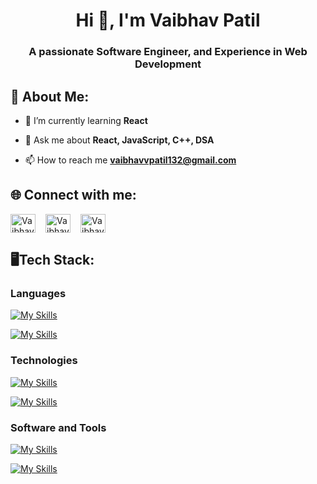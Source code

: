 <h1 align="center">Hi 👋, I'm Vaibhav Patil</h1>
<h3 align="center">A passionate Software Engineer, and Experience in Web Development</h3>

## 💫 About Me:

- 🔭 I’m currently learning **React**

- 💬 Ask me about **React, JavaScript, C++, DSA**

- 📫 How to reach me **vaibhavvpatil132@gmail.com**

## 🌐 Connect with me:

<p align="left" style="display:flex;gap: 1rem">
  <a href="https://linkedin.com/in/vaibhav-patil-3292aa303" target="blank"><img align="center" src="https://raw.githubusercontent.com/rahuldkjain/github-profile-readme-generator/master/src/images/icons/Social/linked-in-alt.svg" alt="VaibhavPatil01" height="30" width="40" /></a>
  <a href="https://leetcode.com/u/VaibhavPatil01/" target="blank"><img align="center" src="https://raw.githubusercontent.com/rahuldkjain/github-profile-readme-generator/master/src/images/icons/Social/leet-code.svg" alt="VaibhavPatil01" height="30" width="40" /></a>
  <a href="https://www.geeksforgeeks.org/user/vaibhavpatil01/" target="blank"><img align="center" src="https://raw.githubusercontent.com/rahuldkjain/github-profile-readme-generator/master/src/images/icons/Social/geeks-for-geeks.svg" alt="VaibhavPatil01" height="30" width="40" /></a>
</p>

## 🖥️Tech Stack:

<h3 align="left">Languages</h3>

[![My Skills](https://skillicons.dev/icons?i=js,cpp&theme=dark)](https://skillicons.dev)

[![My Skills](https://skillicons.dev/icons?i=html,css&theme=dark)](https://skillicons.dev)

<h3 align="left">Technologies</h3>

[![My Skills](https://skillicons.dev/icons?i=nodejs,react,redux,&theme=dark)](https://skillicons.dev)

[![My Skills](https://skillicons.dev/icons?i=mongodb,mysql,tailwind,&theme=dark)](https://skillicons.dev)

<h3 align="left">Software and Tools</h3>

[![My Skills](https://skillicons.dev/icons?i=git,github,bootstrap,&theme=dark)](https://skillicons.dev)

[![My Skills](https://skillicons.dev/icons?i=vite,vscode,&theme=dark)](https://skillicons.dev)
